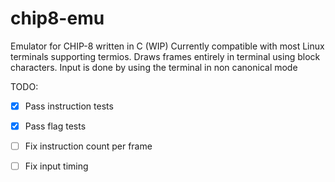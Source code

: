 # chip8-emu
Emulator for CHIP-8 written in C (WIP)
Currently compatible with most Linux terminals supporting termios.
Draws frames entirely in terminal using block characters. 
Input is done by using the terminal in non canonical mode

TODO:
- [x] Pass instruction tests
- [x] Pass flag tests
- [ ] Fix instruction count per frame
- [ ] Fix input timing

